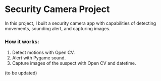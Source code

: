 # Security Camera Project

In this project, I built a security camera app with capabilities of detecting movements, sounding alert, and capturing images.

### How it works:
1. Detect motions with Open CV.
2. Alert with Pygame sound.
3. Capture images of the suspect with Open CV and datetime.

(to be updated)
